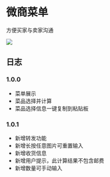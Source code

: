 # 微商菜单

方便买家与卖家沟通

![](https://wx3.sinaimg.cn/mw690/671cf50fgy1fst4tht57lj20760763zg.jpg)

## 日志

### 1.0.0

* 菜单展示
* 菜品选择并计算
* 菜品选择信息一键复制到粘贴板

### 1.0.1

* 新增转发功能
* 新增长按任意图片可重置输入
* 新增收货信息
* 新增用户提示，此计算结果不包含邮费
* 新增数量可手动输入
